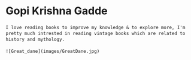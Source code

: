 # Gopi Krishna Gadde

    I love reading books to improve my knowledge & to explore more, I'm pretty much intrested in reading vintage books which are related to history and mythology.

    ![Great_dane](images/GreatDane.jpg)
